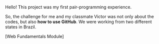 Hello! This project was my first pair-programming experience. 

So, the challenge for me and my classmate Victor was not only about the codes, but also **how to use GitHub**. We were working from two different states in Brazil.

[Web Fundamentals Module]
